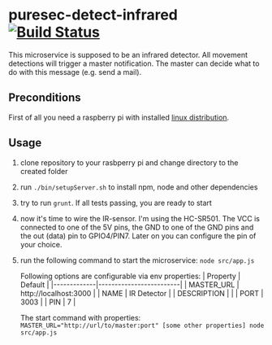 # puresec-detect-infrared [![Build Status](https://travis-ci.org/fhopeman/puresec-detect-infrared.svg?branch=master)](https://travis-ci.org/fhopeman/puresec-detect-infrared)

This microservice is supposed to be an infrared detector. All movement detections will
trigger a master notification. The master can decide what to do with this message (e.g.
send a mail).

## Preconditions
First of all you need a raspberry pi with installed [linux distribution](https://www.raspberrypi.org/downloads/).

## Usage
1. clone repository to your rasbperry pi and change directory to the created folder
2. run `./bin/setupServer.sh` to install npm, node and other dependencies
3. try to run `grunt`. If all tests passing, you are ready to start
4. now it's time to wire the IR-sensor. I'm using the HC-SR501. The VCC is connected to one of the
   5V pins, the GND to one of the GND pins and the out (data) pin to GPIO4/PIN7. Later on you can
   configure the pin of your choice.
5. run the following command to start the microservice:
   `node src/app.js`

   Following options are configurable via env properties:
| Property    | Default                 |
|-------------|-------------------------|
| MASTER_URL  | http://localhost:3000   |
| NAME        | IR Detector             |
| DESCRIPTION |                         |
| PORT        | 3003                    |
| PIN         | 7                       |

   The start command with properties:
   `MASTER_URL="http://url/to/master:port" [some other properties] node src/app.js`

